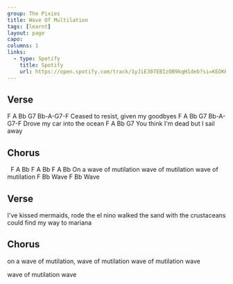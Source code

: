 ```yaml
---
group: The Pixies
title: Wave Of Multilation
tags: [learnt]
layout: page
capo: 
columns: 1
links: 
  - type: Spotify
    title: Spotify
    url: https://open.spotify.com/track/1yJiE307EBIzOB9kqH1deb?si=KEOKKu5uSOanpGUAqlWWSA
---
```


## Verse

F           A              Bb       G7  Bb-A-G7-F
Ceased to resist, given my goodbyes
F        A            Bb    G7    Bb-A-G7-F
Drove my car into the ocean
F        A               Bb    G7
You think I'm dead but I sail away

## Chorus

&nbsp;    F       A    Bb    F       A    Bb    F       A    Bb
On a wave of mutilation wave of mutilation wave of mutilation
F    Bb
Wave
F    Bb
Wave

## Verse

I've kissed mermaids, rode the el nino
walked the sand with the crustaceans
could find my way to mariana

## Chorus

on a wave of mutilation,
wave of mutilation
wave of mutilation
wave

wave of mutilation
wave
